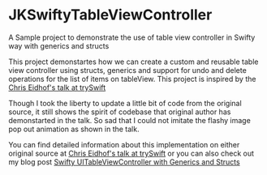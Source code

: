 # JKSwiftyTableViewController
A Sample project to demonstrate the use of table view controller in Swifty way with generics and structs

This project demonstartes how we can create a custom and reusable table view controller using structs, generics and support for undo and delete
operations for the list of items on tableView. This project is inspired by the [Chris Eidhof's talk at trySwift](https://realm.io/news/tryswift-chris-eidhof-table-view-controllers-swift/)

Though I took the liberty to update a little bit of code from the original source, it still shows the spirit of codebase that original author
has demonstarted in the talk. So sad that I could not imitate the flashy image pop out animation as shown in the talk. 

You can find detailed information about this implementation on either original source at [Chris Eidhof's talk at trySwift](https://realm.io/news/tryswift-chris-eidhof-table-view-controllers-swift/) or you can also check out my blog post [Swifty UITableViewController with Generics and Structs](https://jayeshkawli.ghost.io/swifty-uitableviewcontroller-with-generics-and-structs/)

